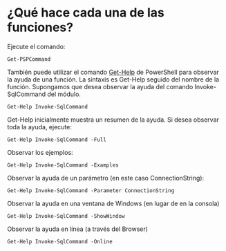# ¿Qué hace cada una de las funciones?

Ejecute el comando:

```
Get-PSPCommand
```

También puede utilizar el comando [Get-Help](https://msdn.microsoft.com/en-us/powershell/reference/5.1/microsoft.powershell.core/get-help) de PowerShell para observar la ayuda de una función. La sintaxis es Get-Help seguido del nombre de la función. Supongamos que desea observar la ayuda del comando Invoke-SqlCommand del módulo.

```
Get-Help Invoke-SqlCommand
```

Get-Help inicialmente muestra un resumen de la ayuda. Si desea observar toda la ayuda, ejecute:

```
Get-Help Invoke-SqlCommand -Full
```

Observar los ejemplos:

```
Get-Help Invoke-SqlCommand -Examples
```

Observar la ayuda de un parámetro (en este caso ConnectionString):

```
Get-Help Invoke-SqlCommand -Parameter ConnectionString
```

Observar la ayuda en una ventana de Windows (en lugar de en la consola)

```
Get-Help Invoke-SqlCommand -ShowWindow
```

Observar la ayuda en línea (a través del Browser)

```
Get-Help Invoke-SqlCommand -Online
```
